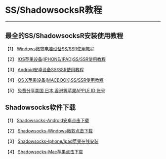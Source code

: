
# SS/ShadowsocksR教程

<hr>

## 最全的SS/ShadowsocksR安装使用教程

【1】 [Windows微软电脑设备SS/SSR使用教程](/微软/)

【2】 [IOS苹果设备(IPHONE/IPAD)SS/SSR使用教程](/ios/)

【3】 [Android安卓设备SS/SSR使用教程](/Android/)

【4】 [OS X苹果设备(MACBOOK)SS/SSR使用教程](/Mac/)

【5】 [免费分享美国 日本 香港等苹果APPLE ID 账号](/AppleID/)

## Shadowsocks软件下载

【1】 [Shadowsocks-Android安卓点击下载](https://raw.githubusercontent.com/ss-ssr/download/master/shadowsocks-android.apk)

【2】 [Shadowsocks-Windows微软点击下载](https://raw.githubusercontent.com/ss-ssr/download/master/shadowsocks-windows.zip)

【3】  [Shadowsocks-Iphone/ipad苹果在线安装](https://ios.freeid.xyz/)

【4】  [Shadowsocks-Mac苹果点击下载](https://raw.githubusercontent.com/ss-ssr/download/master/shadowsocks-mac.zip)
